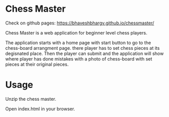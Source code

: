 # Chess Master

Check on github pages: https://bhaveshbhargv.github.io/chessmaster/

Chess Master is a web application for beginner level chess players.

The application starts with a home page with start button to go to the chess-board arrangment page. there player has to set chess pieces at its degisnated place. Then the player can submit and the application will show where player has done mistakes with a photo of chess-board with set pieces at their original pieces.

# Usage

Unzip the chess master. 

Open index.html in your browser.
